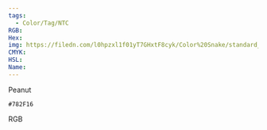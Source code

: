 ```yaml
---
tags:
  - Color/Tag/NTC
RGB:
Hex:
img: https://filedn.com/l0hpzxl1f01yT7GHxtF8cyk/Color%20Snake/standard_csv_to_svg/782F16.svg
CMYK:
HSL:
Name:
---
```

Peanut
```palette
#782F16
```
RGB
